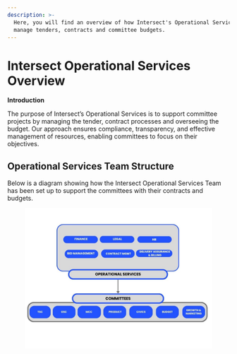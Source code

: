 ```yaml
---
description: >-
  Here, you will find an overview of how Intersect's Operational Services will
  manage tenders, contracts and committee budgets.
---
```


# Intersect Operational Services Overview

**Introduction**

The purpose of Intersect’s Operational Services is to support committee projects by managing the tender, contract processes and overseeing the budget. Our approach ensures compliance, transparency, and effective management of resources, enabling committees to focus on their objectives.&#x20;

## Operational Services Team Structure <a href="#core-services-team-structure" id="core-services-team-structure"></a>

Below is a diagram showing how the Intersect Operational Services Team has been set up to support the committees with their contracts and budgets.



<figure><img src="../../.gitbook/assets/Core services.jpg" alt=""><figcaption></figcaption></figure>

